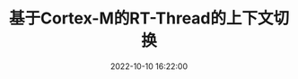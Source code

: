 ---
title: 基于Cortex-M的RT-Thread的上下文切换
date: 2022-10-10 16:22:00
tags:
	- Cortex-M
	- RTT
	- 操作系统
	- libcpu
categories:
    - RT-Thread
cover: 101691159_p0_master1200.jpg
---
